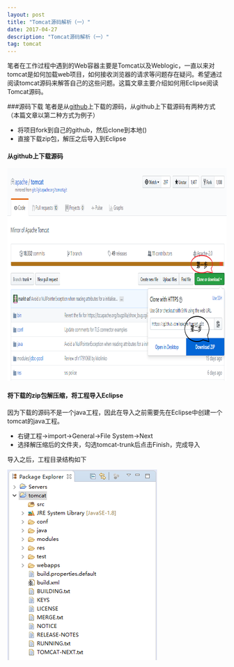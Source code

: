 ```yaml
---
layout: post 
title: "Tomcat源码解析（一）" 
date: 2017-04-27 
description: "Tomcat源码解析（一）" 
tag: tomcat
---
```


笔者在工作过程中遇到的Web容器主要是Tomcat以及Weblogic，一直以来对tomcat是如何加载web项目，如何接收浏览器的请求等问题存在疑问。希望通过阅读tomcat源码来解答自己的这些问题。这篇文章主要介绍如何用Eclipse阅读Tomcat源码。

###源码下载
笔者是从[github](https://github.com/apache/tomcat)上下载的源码，从github上下载源码有两种方式（本篇文章以第二种方式为例子）

- 将项目fork到自己的github，然后clone到本地()
- 直接下载zip包，解压之后导入到Eclipse

#### 从github上下载源码

<img src="/images/posts/tomcat-01/tomcat-01-1.png" height="489" width="1006">

#### 将下载的zip包解压缩，将工程导入Eclipse

因为下载的源码不是一个java工程，因此在导入之前需要先在Eclipse中创建一个tomcat的java工程。

- 右键工程->import->General->File System->Next
- 选择解压缩后的文件夹，勾选tomcat-trunk后点击Finish，完成导入

导入之后，工程目录结构如下

<img src="/images/posts/tomcat-01/tomcat-01-2.png" height="438" width="344">